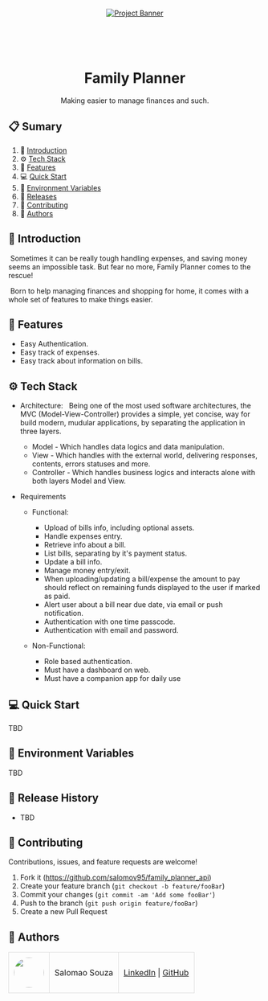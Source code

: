<div align="center">
  <br />
    <a href="#" target="_blank">
      <img src="https://github.com/orafael-almeida/readme-projects-template/blob/main/images/banner.png?raw=true" alt="Project Banner">
    </a>
  <br />

  <!--div>
    <img src="https://img.shields.io/badge/-Next_JS-black?style=for-the-badge&logoColor=white&logo=next.js&color=black" alt="Next;js" />
    <img src="https://img.shields.io/badge/-React_JS-black?style=for-the-badge&logoColor=white&logo=react&color=61DAFB" alt="React.js" />
    <img src="https://img.shields.io/badge/-Node_js-black?style=for-the-badge&logoColor=white&logo=node.js&color=6DA55F" alt="Node.js" />
    <img src="https://img.shields.io/badge/-Tailwind_CSS-black?style=for-the-badge&logoColor=white&logo=tailwindcss&color=06B6D4" alt="TailwindCSS" />
  </div-->
<br/><br/></br>
 
  <h1 align="center">Family Planner</h1>

   <div align="center">
     Making easier to manage finances and such.
    </div>
</div>

## 📋 <a name="table">Sumary</a>

1. 🚀 [Introduction](#introduction)
2. ⚙️ [Tech Stack](#tech-stack)
3. 🔋 [Features](#features)
4. 💻 [Quick Start](#quick-start)
5. 💾 [Environment Variables](#envs)
6. 📅 [Releases](#versions)
7. 🤝 [Contributing](#contributing)
8. 👥 [Authors](#authors)




## <a name="introduction">🚀 Introduction</a>

&nbsp;Sometimes it can be really tough handling expenses, and saving money seems an impossible task. But fear no more, Family Planner comes to the rescue!

&nbsp;Born to help managing finances and shopping for home, it comes with a whole set of features to make things easier.


## <a name="features">🔋 Features</a>

- Easy Authentication.
- Easy track of expenses.
- Easy track about information on bills.


## <a name="tech-stack">⚙️ Tech Stack</a>

- Architecture: &nbsp;&nbsp;Being one of the most used software architectures, the MVC (Model-View-Controller) provides a simple, yet concise, way for build modern, mudular applications, by separating the application in three layers.
  * Model - Which handles data logics and data manipulation.
  * View - Which handles with the external world, delivering responses, contents, errors statuses and more.
  * Controller - Which handles business logics and interacts alone with both layers Model and View.

- Requirements
  * Functional:
      - Upload of bills info, including optional assets.
      - Handle expenses entry.
      - Retrieve info about a bill.
      - List bills, separating by it's payment status.
      - Update a bill info.
      - Manage money entry/exit.
      - When uploading/updating a bill/expense the amount to pay should reflect on remaining funds displayed to the user if marked as paid.
      - Alert user about a bill near due date, via email or push notification.
      - Authentication with one time passcode.
      - Authentication with email and password.

  * Non-Functional:
      - Role based authentication.
      - Must have a dashboard on web.
      - Must have a companion app for daily use


## <a name="quick-start">💻 Quick Start</a>

TBD

<!--Follow these steps to set up the project locally on your machine.

**00 - Prerequisites**

To use this project you must have previously installed the following packages:

- [Git](https://git-scm.com/)
- [Node.js](https://nodejs.org/en)
- [npm](https://www.npmjs.com/) (Node Package Manager or similar)

**01 - Cloning the Repository**

```bash
git clone https://github.com/orafael-almeida/readme-projects-template
cd readme-projects-template
```

**02 - Installation**

Install/Update the project dependencies using npm:

```bash
npm install
```

**03 - Running the Project**

```bash
npm run dev
```

Open [http://localhost:3000](http://localhost:3000) in your browser to view the project.
Please, check the port.-->

## <a name="envs">💾 Environment Variables</a>

TBD

<!--details>
<summary><code>.env.local</code></summary>

```
# Port where the application will run
PORT=3000

# Database connection URL
DATABASE_URL=postgresql://username:password@localhost:5432/mydatabase

# Secret key for generating JWT tokens
JWT_SECRET=my_super_secret_key

# Base URL for the API
API_BASE_URL=http://localhost:3000/api

# Execution environment (development, production, test)
NODE_ENV=development

# Email provider configuration
EMAIL_HOST=smtp.gmail.com
EMAIL_PORT=587
EMAIL_USER=myemail@gmail.com
EMAIL_PASSWORD=my_email_password

# API key for external service integration
THIRD_PARTY_API_KEY=1234567890abcdef

```

</details>

<details>
<summary><code>.env.development</code></summary>

```
# Port where the application will run
PORT=3000

# Database connection URL
DATABASE_URL=postgresql://username:password@localhost:5432/mydatabase

# Secret key for generating JWT tokens
JWT_SECRET=my_super_secret_key

# Base URL for the API
API_BASE_URL=http://localhost:3000/api

# Execution environment (development, production, test)
NODE_ENV=development

# Email provider configuration
EMAIL_HOST=smtp.gmail.com
EMAIL_PORT=587
EMAIL_USER=myemail@gmail.com
EMAIL_PASSWORD=my_email_password

# API key for external service integration
THIRD_PARTY_API_KEY=1234567890abcdef

```
</details-->

## <a name="versions">📅 Release History</a>

* TBD

<!--* 0.2.0
    * CHANGE: Remove `Biden()`
    * ADD: Add `feature()`
* 0.1.1
    * FIX: Crash when calling `Putin()`
* 0.1.0
    * The first proper release
    * CHANGE: Rename `Elon()` to `Musk()`
* 0.0.1
    * Initial work-->

## <a name="contributing">🤝 Contributing</a>

Contributions, issues, and feature requests are welcome!

1. Fork it (<https://github.com/salomov95/family_planner_api>)
2. Create your feature branch (`git checkout -b feature/fooBar`)
3. Commit your changes (`git commit -am 'Add some fooBar'`)
4. Push to the branch (`git push origin feature/fooBar`)
5. Create a new Pull Request


## <a name="authors">👥 Authors</a>

<table style="border-collapse: collapse; table-layout: auto text-align: left;">

  <tbody>
    <tr>
      <td style="padding: 10px; border: 1px solid #ddd;">
        <img src="https://avatars.githubusercontent.com/u/170432574?v=4" width="60" style="border-radius: 50%; display: block; margin: 0 auto;">
      </td>
      <td style="padding: 10px; border: 1px solid #ddd;">Salomao Souza</td>
      <td style="padding: 10px; border: 1px solid #ddd;">
        <a href="https://br.linkedin.com/in/salomao-souza-643995306" target="_blank">LinkedIn</a> |
        <a href="https://github.com/salomov95" target="_blank">GitHub</a>
      </td>
    </tr>
  </tbody>
</table>
